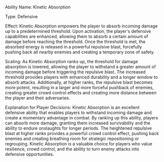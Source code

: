 Ability Name: Kinetic Absorption

Type: Defensive

Effect: Kinetic Absorption empowers the player to absorb incoming damage up to a predetermined threshold. Upon activation, the player's defensive capabilities are enhanced, allowing them to absorb a certain amount of damage before reaching the threshold. Once the threshold is met, the absorbed energy is released in a powerful repulsive blast, forcefully pushing back all nearby enemies and creating a temporary zone of safety.

Scaling: As Kinetic Absorption ranks up, the threshold for damage absorption is lowered, allowing the player to withstand a greater amount of incoming damage before triggering the repulsive blast. The increased threshold provides players with enhanced durability and a longer window to absorb attacks. Additionally, at higher ranks, the repulsive blast becomes more potent, resulting in a larger and more forceful pushback of enemies, creating greater crowd control effects and creating more distance between the player and their adversaries.

Explanation for Player Decisions: Kinetic Absorption is an excellent defensive ability that enables players to withstand incoming damage and create a momentary advantage in combat. By ranking up this ability, players can absorb more damage, granting them increased survivability and the ability to endure onslaughts for longer periods. The heightened repulsive blast at higher ranks provides a powerful crowd control effect, pushing back enemies and creating breathing room for strategic repositioning or regrouping. Kinetic Absorption is a valuable choice for players who value resilience, crowd control, and the ability to turn enemy attacks into defensive opportunities.